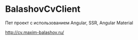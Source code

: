 # BalashovCvClient

Пет проект с использованием Angular, SSR, Angular Material

http://cv.maxim-balashov.ru/
